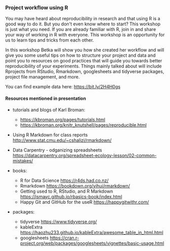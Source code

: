 ### Project workflow using R

You may have heard about reproducibility in research and that using R is a good way to do it. But you don't even know where to start? This workshop is just what you need. If you are already familiar with R, join in and share your way of working in R with everyone. This workshop is an opportunity for us to learn tips and tricks from each other.  

In this workshop Betka will show you how she created her workflow and will give you some useful tips on how to structure your project and data and point you to resources on good practices that will guide you towards better reproducibility of your experiments. Things mainly talked about will include Rprojects from RStudio, Rmarkdown, googlesheets and tidyverse packages, project file management, and more. 

You can find example data here: https://bit.ly/2H4H0gs


#### Resources mentioned in presentation 
  
- tutorials and blogs of Karl Broman:
  - https://kbroman.org/pages/tutorials.html  
  - https://kbroman.org/knitr_knutshell/pages/reproducible.html
- Using R Markdown for class reports http://www.stat.cmu.edu/~cshalizi/rmarkdown/
- Data Carpentry - odganizing spreadsheets
https://datacarpentry.org/spreadsheet-ecology-lesson/02-common-mistakes/

- books:
  - R for Data Science https://r4ds.had.co.nz/
  - Rmarkdown https://bookdown.org/yihui/rmarkdown/
  - Getting used to R, RStudio, and R Markdown
https://ismayc.github.io/rbasics-book/index.html
  - Happy Git and GitHub for the useR https://happygitwithr.com/
  
- packages: 
  - tidyverse https://www.tidyverse.org/
  - kableExtra https://haozhu233.github.io/kableExtra/awesome_table_in_html.html
  - googlesheets https://cran.r-project.org/web/packages/googlesheets/vignettes/basic-usage.html